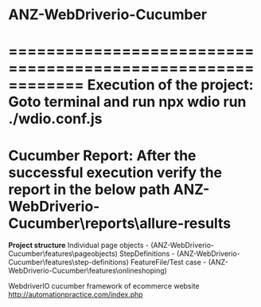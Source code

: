 # ANZ-WebDriverio-Cucumber

============================================================
**Execution of the project:**
Goto terminal and run npx wdio run ./wdio.conf.js
=====================================================================
**Cucumber Report:**
After the successful execution verify the report in the below path
ANZ-WebDriverio-Cucumber\reports\allure-results
======================================================================
**Project structure**
Individual page objects - (ANZ-WebDriverio-Cucumber\features\pageobjects)
StepDefinitions - (ANZ-WebDriverio-Cucumber\features\step-definitions)
FeatureFile/Test case - (ANZ-WebDriverio-Cucumber\features\onlineshoping)

WebdriverIO cucumber framework of ecommerce website http://automationpractice.com/index.php 






